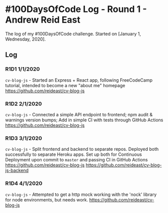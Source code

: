# #100DaysOfCode Log - Round 1 - Andrew Reid East

The log of my #100DaysOfCode challenge. Started on [January 1, Wednesday, 2020].

## Log

### R1D1 1/1/2020
`cv-blog-js` - Started an Express + React app, following FreeCodeCamp tutorial, intended to become a new "about me" homepage https://github.com/reideast/cv-blog-js

### R1D2 2/1/2020
`cv-blog-js` - Connected a simple API endpoint to frontend; npm audit & warnings version bumps; Add in simple CI with tests through GitHub Actions https://github.com/reideast/cv-blog-js

### R1D3 3/1/2020
`cv-blog-js` - Split frontend and backend to separate repos. Deployed both successfully to separate Heroku apps. Set up both for Continuous Deployment upon commit to `master` and passing CI in GitHub Actions https://github.com/reideast/cv-blog-js https://github.com/reideast/cv-blog-js-backend

### R1D4 4/1/2020
`cv-blog-js` - Attempted to get a http mock working with the 'nock' library for node environments, but needs work. https://github.com/reideast/cv-blog-js 
